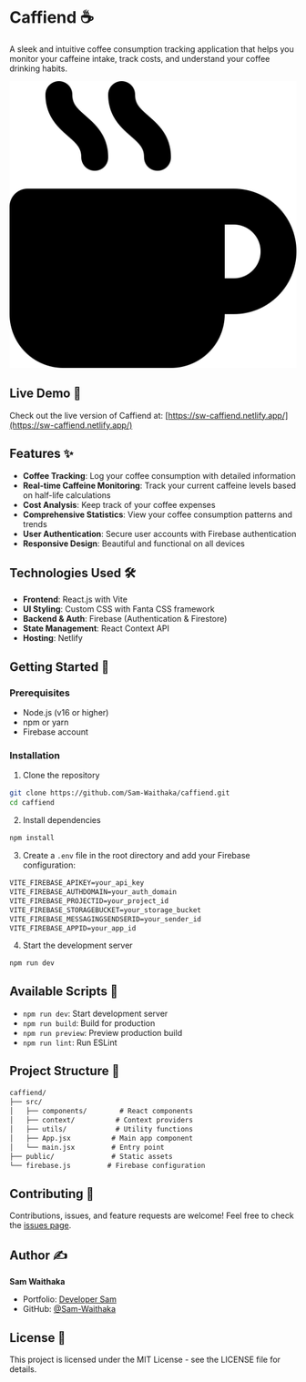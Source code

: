 # Caffiend ☕

A sleek and intuitive coffee consumption tracking application that helps you monitor your caffeine intake, track costs, and understand your coffee drinking habits.

![Caffiend Banner](public/coffee-mug.svg)

## Live Demo 🚀

Check out the live version of Caffiend at: [https://sw-caffiend.netlify.app/](https://sw-caffiend.netlify.app/)

## Features ✨

- **Coffee Tracking**: Log your coffee consumption with detailed information
- **Real-time Caffeine Monitoring**: Track your current caffeine levels based on half-life calculations
- **Cost Analysis**: Keep track of your coffee expenses
- **Comprehensive Statistics**: View your coffee consumption patterns and trends
- **User Authentication**: Secure user accounts with Firebase authentication
- **Responsive Design**: Beautiful and functional on all devices

## Technologies Used 🛠️

- **Frontend**: React.js with Vite
- **UI Styling**: Custom CSS with Fanta CSS framework
- **Backend & Auth**: Firebase (Authentication & Firestore)
- **State Management**: React Context API
- **Hosting**: Netlify

## Getting Started 🚀

### Prerequisites

- Node.js (v16 or higher)
- npm or yarn
- Firebase account

### Installation

1. Clone the repository
```bash
git clone https://github.com/Sam-Waithaka/caffiend.git
cd caffiend
```

2. Install dependencies
```bash
npm install
```

3. Create a `.env` file in the root directory and add your Firebase configuration:
```env
VITE_FIREBASE_APIKEY=your_api_key
VITE_FIREBASE_AUTHDOMAIN=your_auth_domain
VITE_FIREBASE_PROJECTID=your_project_id
VITE_FIREBASE_STORAGEBUCKET=your_storage_bucket
VITE_FIREBASE_MESSAGINGSENDSERID=your_sender_id
VITE_FIREBASE_APPID=your_app_id
```

4. Start the development server
```bash
npm run dev
```

## Available Scripts 📜

- `npm run dev`: Start development server
- `npm run build`: Build for production
- `npm run preview`: Preview production build
- `npm run lint`: Run ESLint

## Project Structure 📁

```
caffiend/
├── src/
│   ├── components/        # React components
│   ├── context/          # Context providers
│   ├── utils/            # Utility functions
│   ├── App.jsx          # Main app component
│   └── main.jsx         # Entry point
├── public/              # Static assets
└── firebase.js         # Firebase configuration
```

## Contributing 🤝

Contributions, issues, and feature requests are welcome! Feel free to check the [issues page](https://github.com/Sam-Waithaka/caffiend/issues).

## Author ✍️

**Sam Waithaka**
- Portfolio: [Developer Sam](https://developersam-portfolio.netlify.app/)
- GitHub: [@Sam-Waithaka](https://github.com/Sam-Waithaka)

## License 📄

This project is licensed under the MIT License - see the LICENSE file for details.
